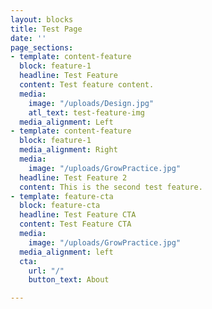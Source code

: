 ```yaml
---
layout: blocks
title: Test Page
date: ''
page_sections:
- template: content-feature
  block: feature-1
  headline: Test Feature
  content: Test feature content.
  media:
    image: "/uploads/Design.jpg"
    atl_text: test-feature-img
  media_alignment: Left
- template: content-feature
  block: feature-1
  media_alignment: Right
  media:
    image: "/uploads/GrowPractice.jpg"
  headline: Test Feature 2
  content: This is the second test feature.
- template: feature-cta
  block: feature-cta
  headline: Test Feature CTA
  content: Test Feature CTA
  media:
    image: "/uploads/GrowPractice.jpg"
  media_alignment: left
  cta:
    url: "/"
    button_text: About

---
```


